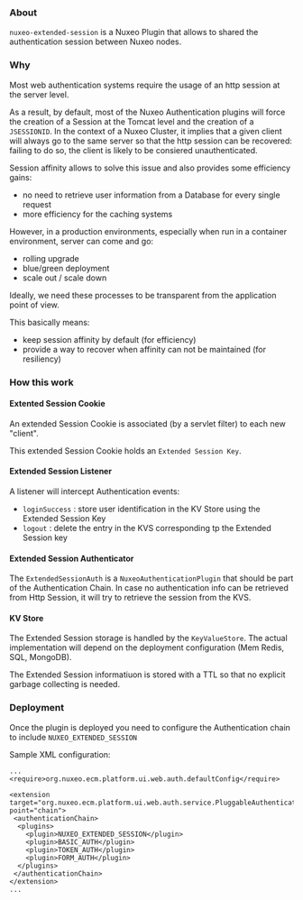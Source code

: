 ### About

`nuxeo-extended-session` is a Nuxeo Plugin that allows to shared the authentication session between Nuxeo nodes.

### Why

Most web authentication systems require the usage of an http session at the server level.

As a result, by default, most of the Nuxeo Authentication plugins will force the creation of a Session at the Tomcat level and the creation of a `JSESSIONID`.
In the context of a Nuxeo Cluster, it implies that a given client will always go to the same server so that the http session can be recovered: failing to do so, the client is likely to be consiered unauthenticated.

Session affinity allows to solve this issue and also provides some efficiency gains:

 - no need to retrieve user information from a Database for every single request
 - more efficiency for the caching systems

However, in a production environments, especially when run in a container environment, server can come and go:

 - rolling upgrade
 - blue/green deployment
 - scale out / scale down

Ideally, we need these processes to be transparent from the application point of view.

This basically means:

 - keep session affinity by default (for efficiency)
 - provide a way to recover when affinity can not be maintained (for resiliency)

### How this work

#### Extented Session Cookie

An extended Session Cookie is associated (by a servlet filter) to each new "client".

This extended Session Cookie holds an `Extended Session Key`.

#### Extended Session Listener

A listener will intercept Authentication events:

 - `loginSuccess` : store user identification in the KV Store using the Extended Session Key
 - `logout` : delete the entry in the KVS corresponding tp the Extended Session key

#### Extended Session Authenticator

The `ExtendedSessionAuth` is a `NuxeoAuthenticationPlugin` that should be part of the Authentication Chain.
In case no authentication info can be retrieved from Http Session, it will try to retrieve the session from the KVS.

#### KV Store

The Extended Session storage is handled by the `KeyValueStore`.
The actual implementation will depend on the deployment configuration (Mem Redis, SQL, MongoDB).

The Extended Session informatiuon is stored with a TTL so that no explicit garbage collecting is needed.

### Deployment

Once the plugin is deployed you need to configure the Authentication chain to include `NUXEO_EXTENDED_SESSION`

Sample XML configuration:
   
    ...   
    <require>org.nuxeo.ecm.platform.ui.web.auth.defaultConfig</require>
     
    <extension target="org.nuxeo.ecm.platform.ui.web.auth.service.PluggableAuthenticationService" point="chain">
     <authenticationChain>
      <plugins>
        <plugin>NUXEO_EXTENDED_SESSION</plugin>
        <plugin>BASIC_AUTH</plugin>
        <plugin>TOKEN_AUTH</plugin>
        <plugin>FORM_AUTH</plugin>
      </plugins>
     </authenticationChain>
    </extension>
    ...
    
